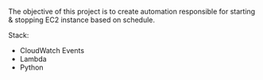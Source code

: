 The objective of this project is to create automation responsible for starting & stopping EC2 instance based on schedule.

Stack:
- CloudWatch Events
- Lambda
- Python